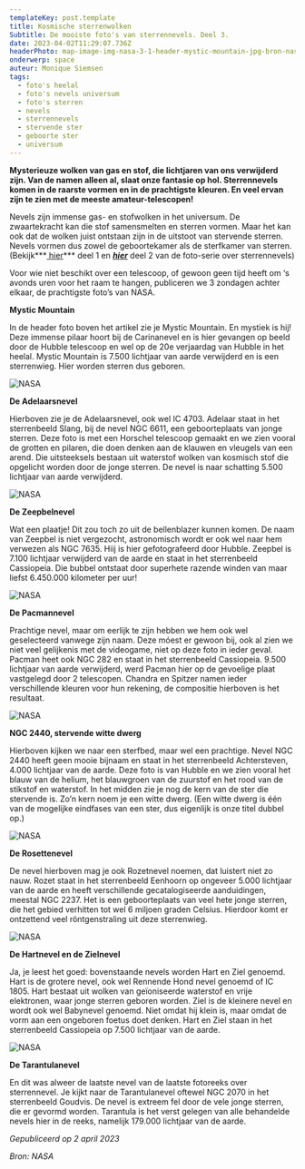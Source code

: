 ```yaml
---
templateKey: post.template
title: Kosmische sterrenwolken
Subtitle: De mooiste foto's van sterrennevels. Deel 3.
date: 2023-04-02T11:29:07.736Z
headerPhoto: map-image-img-nasa-3-1-header-mystic-mountain-jpg-bron-nasa-onderschrift-nasa-3-1-header-mystic-mountain
onderwerp: space
auteur: Monique Siemsen
tags:
  - foto's heelal
  - foto's nevels universum
  - foto's sterren
  - nevels
  - sterrennevels
  - stervende ster
  - geboorte ster
  - universum
---
```

**Mysterieuze wolken van gas en stof, die lichtjaren van ons verwijderd zijn. Van de namen alleen al, slaat onze fantasie op hol. Sterrennevels komen in de raarste vormen en in de prachtigste kleuren. En veel ervan zijn te zien met de meeste amateur-telescopen!**



Nevels zijn immense gas- en stofwolken in het universum. De zwaartekracht kan die stof samensmelten en sterren vormen. Maar het kan ook dat de wolken juist ontstaan zijn in de uitstoot van stervende sterren. Nevels vormen dus zowel de geboortekamer als de sterfkamer van sterren. (Bekijk***[ hier](/galactische-wieg-en-sterfbed)*** deel 1 en ***[hier](/interstellaire-gas-en-stofwolken)*** deel 2 van de foto-serie over sterrennevels)



Voor wie niet beschikt over een telescoop, of gewoon geen tijd heeft om ‘s avonds uren voor het raam te hangen, publiceren we 3 zondagen achter elkaar, de prachtigste foto’s van NASA. 



**Mystic Mountain**

In de header foto boven het artikel zie je Mystic Mountain. En mystiek is hij! Deze immense pilaar hoort bij de Carinanevel en is hier gevangen op beeld door de Hubble telescoop en wel op de 20e verjaardag van Hubble in het heelal. Mystic Mountain is 7.500 lichtjaar van aarde verwijderd en is een sterrenwieg. Hier worden sterren dus geboren.

![](/img/nasa-3-2-eagle.jpg "NASA")

**De Adelaarsnevel**

Hierboven zie je de Adelaarsnevel, ook wel IC 4703. Adelaar staat in het sterrenbeeld Slang, bij de nevel NGC 6611, een geboorteplaats van jonge sterren. Deze foto is met een Horschel telescoop gemaakt en we zien vooral de grotten en pilaren, die doen denken aan de klauwen en vleugels van een arend. Die uitsteeksels bestaan uit waterstof wolken van kosmisch stof die opgelicht worden door de jonge sterren. De nevel is naar schatting 5.500 lichtjaar van aarde verwijderd.

![](/img/nasa-3-3-bubble-nebula.jpg "NASA")

**De Zeepbelnevel**

Wat een plaatje! Dit zou toch zo uit de bellenblazer kunnen komen. De naam van Zeepbel is niet vergezocht, astronomisch wordt er ook wel naar hem verwezen als NGC 7635. Hiij is hier gefotografeerd door Hubble. Zeepbel is 7.100 lichtjaar verwijderd van de aarde en staat in het sterrenbeeld Cassiopeia. Die bubbel ontstaat door superhete razende winden van maar liefst 6.450.000 kilometer per uur!

![](/img/nasa-3-4-pacman.jpg "NASA")

**De Pacmannevel**

Prachtige nevel, maar om eerlijk te zijn hebben we hem ook wel geselecteerd vanwege zijn naam. Deze móest er gewoon bij, ook al zien we niet veel gelijkenis met de videogame, niet op deze foto in ieder geval.  Pacman heet ook NGC 282 en staat in het sterrenbeeld Cassiopeia. 9.500 lichtjaar van aarde verwijderd, werd Pacman hier op de gevoelige plaat vastgelegd door 2 telescopen. Chandra en Spitzer namen ieder verschillende kleuren voor hun rekening, de compositie hierboven is het resultaat.



![](/img/nasa-3-5-witte-dwerg.jpg "NASA")

**NGC 2440, stervende witte dwerg**

Hierboven kijken we naar een sterfbed, maar wel een prachtige. Nevel NGC 2440 heeft geen mooie bijnaam en staat in het sterrenbeeld Achtersteven, 4.000 lichtjaar van de aarde. Deze foto is van Hubble en we zien vooral het blauw van de helium, het blauwgroen van de zuurstof en het rood van de stikstof en waterstof. In het midden zie je nog de kern van de ster die stervende is. Zo’n kern noem je een witte dwerg. (Een witte dwerg is één van de mogelijke eindfases van een ster, dus eigenlijk is onze titel dubbel op.)

![](/img/nasa-3-6-rosette.jpg "NASA")

**De Rosettenevel**

De nevel hierboven mag je ook Rozetnevel noemen, dat luistert niet zo nauw. Rozet staat in het sterrenbeeld Eenhoorn op ongeveer 5.000 lichtjaar van de aarde en heeft verschillende gecatalogiseerde aanduidingen, meestal NGC 2237. Het is een geboorteplaats van veel hete jonge sterren, die het gebied verhitten tot wel 6 miljoen graden Celsius. Hierdoor komt er ontzettend veel röntgenstraling uit deze sterrenwieg.

![](/img/nasa-3-7-hart-en-ziel.jpg "NASA")

**De Hartnevel en de Zielnevel**

Ja, je leest het goed: bovenstaande nevels worden Hart en Ziel genoemd. Hart is de grotere nevel, ook wel Rennende Hond nevel genoemd of IC 1805. Hart bestaat uit wolken van geïoniseerde waterstof en vrije elektronen, waar jonge sterren geboren worden. Ziel is de kleinere nevel en wordt ook wel Babynevel genoemd. Niet omdat hij klein is, maar omdat de vorm aan een ongeboren foetus doet denken. Hart en Ziel staan in het sterrenbeeld Cassiopeia op 7.500 lichtjaar van de aarde. 

![](/img/nasa-3-8-tarantula.jpg "NASA")

**De Tarantulanevel**

En dit was alweer de laatste nevel van de laatste fotoreeks over sterrennevel. Je kijkt naar de Tarantulanevel oftewel NGC 2070 in het sterrenbeeld Goudvis. De nevel is extreem fel door de vele jonge sterren, die er gevormd worden. Tarantula is het verst gelegen van alle behandelde nevels hier in de reeks, namelijk 179.000 lichtjaar van de aarde.



*Gepubliceerd op 2 april 2023*

*Bron: NASA*